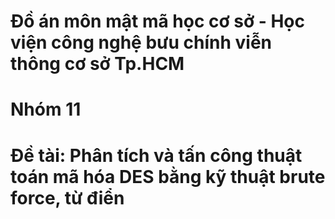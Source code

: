 # Đồ án môn mật mã học cơ sở - Học viện công nghệ bưu chính viễn thông cơ sở Tp.HCM
# Nhóm 11
# Đề tài: Phân tích và tấn công thuật toán mã hóa DES bằng kỹ thuật brute force, từ điển 
